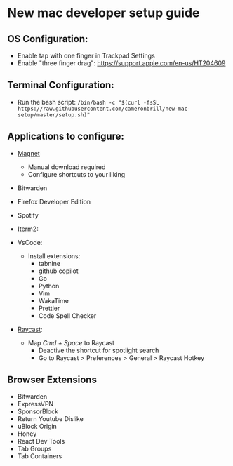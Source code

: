 # New mac developer setup guide

## OS Configuration:

- Enable tap with one finger in Trackpad Settings
- Enable "three finger drag": https://support.apple.com/en-us/HT204609

## Terminal Configuration:

- Run the bash script: `/bin/bash -c "$(curl -fsSL https://raw.githubusercontent.com/cameronbrill/new-mac-setup/master/setup.sh)"`

## Applications to configure:

- [Magnet](https://magnet.crowdcafe.com/index.html#download)

  - Manual download required
  - Configure shortcuts to your liking

- Bitwarden

- Firefox Developer Edition

- Spotify

- Iterm2:

- VsCode:

  - Install extensions:
    - tabnine
    - github copilot
    - Go
    - Python
    - Vim
    - WakaTime
    - Prettier
    - Code Spell Checker

- [Raycast](https://www.raycast.com/):
  - Map _Cmd + Space_ to Raycast
    - Deactive the shortcut for spotlight search
    - Go to Raycast > Preferences > General > Raycast Hotkey

## Browser Extensions

- Bitwarden
- ExpressVPN
- SponsorBlock
- Return Youtube Dislike
- uBlock Origin
- Honey
- React Dev Tools
- Tab Groups
- Tab Containers
